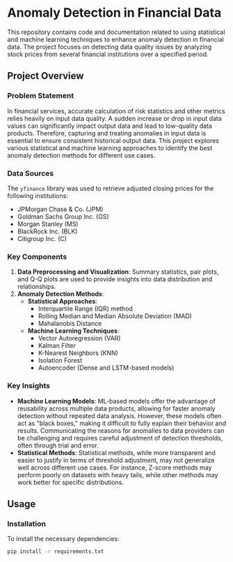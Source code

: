 # Anomaly Detection in Financial Data

This repository contains code and documentation related to using statistical and machine learning techniques to enhance anomaly detection in financial data. The project focuses on detecting data quality issues by analyzing stock prices from several financial institutions over a specified period.

## Project Overview

### Problem Statement
In financial services, accurate calculation of risk statistics and other metrics relies heavily on input data quality. A sudden increase or drop in input data values can significantly impact output data and lead to low-quality data products. Therefore, capturing and treating anomalies in input data is essential to ensure consistent historical output data. This project explores various statistical and machine learning approaches to identify the best anomaly detection methods for different use cases.

### Data Sources
The `yfinance` library was used to retrieve adjusted closing prices for the following institutions:
- JPMorgan Chase & Co. (JPM)
- Goldman Sachs Group Inc. (GS)
- Morgan Stanley (MS)
- BlackRock Inc. (BLK)
- Citigroup Inc. (C)

### Key Components
1. **Data Preprocessing and Visualization**: Summary statistics, pair plots, and Q-Q plots are used to provide insights into data distribution and relationships.
2. **Anomaly Detection Methods**:
   - **Statistical Approaches**:
     - Interquartile Range (IQR) method
     - Rolling Median and Median Absolute Deviation (MAD)
     - Mahalanobis Distance
   - **Machine Learning Techniques**:
     - Vector Autoregression (VAR)
     - Kalman Filter
     - K-Nearest Neighbors (KNN)
     - Isolation Forest
     - Autoencoder (Dense and LSTM-based models)

### Key Insights
- **Machine Learning Models**: ML-based models offer the advantage of reusability across multiple data products, allowing for faster anomaly detection without repeated data analysis. However, these models often act as "black boxes," making it difficult to fully explain their behavior and results. Communicating the reasons for anomalies to data providers can be challenging and requires careful adjustment of detection thresholds, often through trial and error.
- **Statistical Methods**: Statistical methods, while more transparent and easier to justify in terms of threshold adjustment, may not generalize well across different use cases. For instance, Z-score methods may perform poorly on datasets with heavy tails, while other methods may work better for specific distributions.

## Usage

### Installation
To install the necessary dependencies:
```bash
pip install -r requirements.txt
